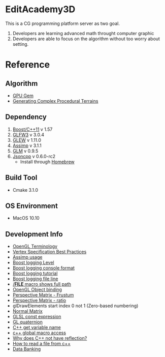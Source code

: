 EditAcademy3D
=============
This is a CG programming platform server as two goal.  
1. Developers are learning advanced math throught computer graphic  
2. Developers are able to focus on the algorithm without too worry about setting.

Reference
=========
Algorithm
---------
- [GPU Gem](http://http.developer.nvidia.com/GPUGems/gpugems_part01.html)
- [Generating Complex Procedural Terrains](http://http.developer.nvidia.com/GPUGems3/gpugems3_ch01.html)

Dependency
----------
1. [Boost/C++11](http://www.boost.org/) v 1.57
2. [GLFW3](http://www.glfw.org/) v 3.0.4
3. [GLEW](http://glew.sourceforge.net/) v 1.11.0
4. [Assimp](http://assimp.sourceforge.net/) v 3.1.1
5. [GLM](http://glm.g-truc.net/0.9.5/index.html) v 0.9.5
6. [Jsoncpp](https://github.com/open-source-parsers/jsoncpp) v 0.6.0-rc2
	- Install through [Homebrew](https://github.com/cuber/homebrew-jsoncpp)


Build Tool
----------
- Cmake 3.1.0

OS Environment
--------------
- MacOS 10.10

Development Info
----------------
- [OpenGL Terminology](http://stackoverflow.com/a/166572)  
- [Vertex Specification Best Practices](https://www.opengl.org/wiki/Vertex_Specification_Best_Practices)  
- [Assimp usage](http://www.lighthouse3d.com/cg-topics/code-samples/importing-3d-models-with-assimp/)  
- [Boost logging Level](http://stackoverflow.com/a/22397685)  
- [Boost logging console format](http://stackoverflow.com/a/17473875)  
- [Boost logging tutorial](http://csfreebird.blogspot.com/2013/12/use-boost-log-step1.html)  
- [Boost logging file line](http://csfreebird.blogspot.com/2013/12/use-boost-log-step-8.html)  
- [/__FILE__ macro shows full path](http://stackoverflow.com/a/8488201)  
- [OpenGL Object binding](https://www.opengl.org/wiki/OpenGL_Object)  
- [Perspective Matrix - Frustum](http://www.songho.ca/opengl/gl_projectionmatrix.html)  
- [Perspective Matrix - ratio](http://ogldev.atspace.co.uk/www/tutorial12/tutorial12.html)
- glDrawElements start index 0 not 1 (Zero-based numbering)  
- [Normal Matrix](http://www.lighthouse3d.com/tutorials/glsl-tutorial/the-normal-matrix/)  
- [GLSL const expression](http://stackoverflow.com/a/17478629)  
- [GL quaternion](http://www.opengl-tutorial.org/intermediate-tutorials/tutorial-17-quaternions/#How_do_I_create_a_quaternion_in_GLSL__)
- [C++ get variable name](http://www.cplusplus.com/forum/beginner/11252/#msg53160)  
- [c++ global macro access](http://stackoverflow.com/a/1399076)  
- [Why does C++ not have reflection?](http://stackoverflow.com/a/359462)  
- [How to read a file from c++](http://insanecoding.blogspot.com/2011/11/how-to-read-in-file-in-c.html)  
- [Data Banking](http://www.gamasutra.com/view/feature/3984/delicious_data_baking.php)  

